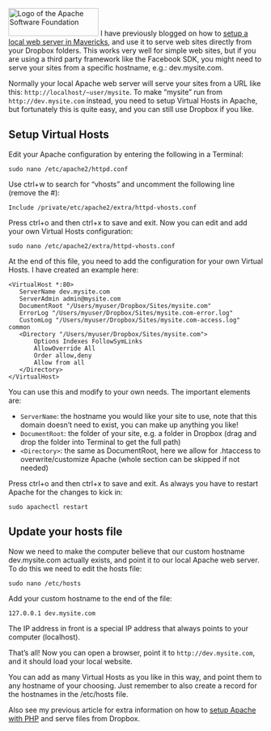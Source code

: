 <img class="floatleft" src="http://www.apache.org/images/feather.png" alt="Logo of the Apache Software Foundation" height="55" width="178"> I have previously blogged on how to [setup a local web server in Mavericks](setup-local-web-server-apache-php-macos-x-mavericks.html), and use it to serve web sites directly from your Dropbox folders. This works very well for simple web sites, but if you are using a third party framework like the Facebook SDK, you might need to serve your sites from a specific hostname, e.g.: dev.mysite.com.

<!-- more-->

Normally your local Apache web server will serve your sites from a URL like this: `http://localhost/~user/mysite`. To make “mysite” run from `http://dev.mysite.com` instead, you need to setup Virtual Hosts in Apache, but fortunately this is quite easy, and you can still use Dropbox if you like.

## Setup Virtual Hosts

Edit your Apache configuration by entering the following in a Terminal:

`sudo nano /etc/apache2/httpd.conf`

Use ctrl+w to search for “vhosts” and uncomment the following line (remove the #):

`Include /private/etc/apache2/extra/httpd-vhosts.conf`

Press ctrl+o and then ctrl+x to save and exit. Now you can edit and add your own Virtual Hosts configuration:

`sudo nano /etc/apache2/extra/httpd-vhosts.conf`

At the end of this file, you need to add the configuration for your own Virtual Hosts. I have created an example here:

    <VirtualHost *:80>
       ServerName dev.mysite.com
       ServerAdmin admin@mysite.com
       DocumentRoot "/Users/myuser/Dropbox/Sites/mysite.com"
       ErrorLog "/Users/myuser/Dropbox/Sites/mysite.com-error.log"
       CustomLog "/Users/myuser/Dropbox/Sites/mysite.com-access.log" common
       <Directory "/Users/myuser/Dropbox/Sites/mysite.com">
           Options Indexes FollowSymLinks
           AllowOverride All
           Order allow,deny
           Allow from all
       </Directory>
    </VirtualHost>

You can use this and modify to your own needs. The important elements are:

* `ServerName`: the hostname you would like your site to use, note that this domain doesn’t need to exist, you can make up anything you like!
* `DocumentRoot`: the folder of your site, e.g. a folder in Dropbox (drag and drop the folder into Terminal to get the full path)
* `<Directory>`: the same as DocumentRoot, here we allow for .htaccess to overwrite/customize Apache (whole section can be skipped if not needed)

Press ctrl+o and then ctrl+x to save and exit. As always you have to restart Apache for the changes to kick in:

`sudo apachectl restart`

## Update your hosts file

Now we need to make the computer believe that our custom hostname dev.mysite.com actually exists, and point it to our local Apache web server. To do this we need to edit the hosts file:

`sudo nano /etc/hosts`

Add your custom hostname to the end of the file:

`127.0.0.1 dev.mysite.com`

The IP address in front is a special IP address that always points to your computer (localhost).

That’s all! Now you can open a browser, point it to `http://dev.mysite.com`, and it should load your local website.

You can add as many Virtual Hosts as you like in this way, and point them to any hostname of your choosing. Just remember to also create a record for the hostnames in the /etc/hosts file.

Also see my previous article for extra information on how to [setup Apache with PHP](setup-local-web-server-apache-php-macos-x-mavericks.html) and serve files from Dropbox.
